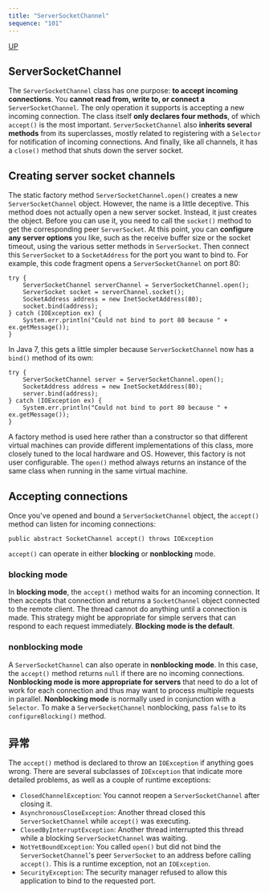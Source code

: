 ```yaml
---
title: "ServerSocketChannel"
sequence: "101"
---
```


[UP](/java-nio.html)


## ServerSocketChannel

The `ServerSocketChannel` class has one purpose: **to accept incoming connections**.
You **cannot read from, write to, or connect a** `ServerSocketChannel`.
The only operation it supports is accepting a new incoming connection.
The class itself **only declares four methods**, of which `accept()` is the most important.
`ServerSocketChannel` also **inherits several methods** from its superclasses,
mostly related to registering with a `Selector` for notification of incoming connections.
And finally, like all channels, it has a `close()` method that shuts down the server socket.

## Creating server socket channels

The static factory method `ServerSocketChannel.open()` creates a new `ServerSocketChannel` object.
However, the name is a little deceptive.
This method does not actually open a new server socket.
Instead, it just creates the object.
Before you can use it, you need to call the `socket()` method to get the corresponding peer `ServerSocket`.
At this point, you can **configure any server options** you like,
such as the receive buffer size or the socket timeout, using the various setter methods in `ServerSocket`.
Then connect this `ServerSocket` to a `SocketAddress` for the port you want to bind to.
For example, this code fragment opens a `ServerSocketChannel` on port 80:

```text
try {
    ServerSocketChannel serverChannel = ServerSocketChannel.open();
    ServerSocket socket = serverChannel.socket();
    SocketAddress address = new InetSocketAddress(80);
    socket.bind(address);
} catch (IOException ex) {
    System.err.println("Could not bind to port 80 because " + ex.getMessage());
}
```

In Java 7, this gets a little simpler because `ServerSocketChannel` now has a `bind()` method of its own:

```text
try {
    ServerSocketChannel server = ServerSocketChannel.open();
    SocketAddress address = new InetSocketAddress(80);
    server.bind(address);
} catch (IOException ex) {
    System.err.println("Could not bind to port 80 because " + ex.getMessage());
}
```

A factory method is used here rather than a constructor
so that different virtual machines can provide different implementations of this class,
more closely tuned to the local hardware and OS.
However, this factory is not user configurable.
The `open()` method always returns an instance of the same class when running in the same virtual machine.

## Accepting connections

Once you've opened and bound a `ServerSocketChannel` object, the `accept()` method can listen for incoming connections:

```text
public abstract SocketChannel accept() throws IOException
```

`accept()` can operate in either **blocking** or **nonblocking** mode.

### blocking mode

In **blocking mode**, the `accept()` method waits for an incoming connection.
It then accepts that connection and returns a `SocketChannel` object connected to the remote client.
The thread cannot do anything until a connection is made.
This strategy might be appropriate for simple servers that can respond to each request immediately.
**Blocking mode is the default**.

### nonblocking mode

A `ServerSocketChannel` can also operate in **nonblocking mode**.
In this case, the `accept()` method returns `null` if there are no incoming connections.
**Nonblocking mode is more appropriate for servers**
that need to do a lot of work for each connection and thus may want to process multiple requests in parallel.
**Nonblocking mode** is normally used in conjunction with a `Selector`.
To make a `ServerSocketChannel` nonblocking, pass `false` to its `configureBlocking()` method.

## 异常

The `accept()` method is declared to throw an `IOException` if anything goes wrong.
There are several subclasses of `IOException` that indicate more detailed problems,
as well as a couple of runtime exceptions:

- `ClosedChannelException`: You cannot reopen a `ServerSocketChannel` after closing it.
- `AsynchronousCloseException`: Another thread closed this `ServerSocketChannel` while `accept()` was executing.
- `ClosedByInterruptException`: Another thread interrupted this thread while a blocking `ServerSocketChannel` was waiting.
- `NotYetBoundException`: You called `open()` but did not bind the `ServerSocketChannel`'s peer `ServerSocket` to an address before calling `accept()`. This is a runtime exception, not an `IOException`.
- `SecurityException`: The security manager refused to allow this application to bind to the requested port.
